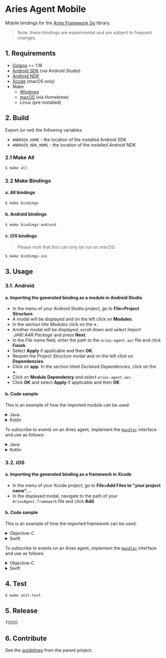 # Aries Agent Mobile

Mobile bindings for the [Aries Framework Go](https://github.com/hyperledger/aries-framework-go) library.
> Note: these bindings are experimental and are subject to frequent changes.

## 1. Requirements

- [Golang](https://golang.org/doc/install) >= 1.16
- [Android SDK](https://developer.android.com/studio/install) (via Android Studio)
- [Android NDK](https://developer.android.com/ndk/downloads)
- [Xcode](https://developer.apple.com/xcode/) (macOS only)
- Make
    - [Windows](http://gnuwin32.sourceforge.net/packages/make.htm)
    - [macOS](https://brew.sh/) (via Homebrew)
    - Linux (pre-installed)


## 2. Build

Export (or set) the following variables
- `ANDROID_HOME` - the location of the installed Android SDK
- `ANDROID_NDK_HOME` - the location of the installed Android NDK

### 2.1 Make All

```bash
$ make all
```

### 2.2 Make Bindings

#### a. All bindings
```bash
$ make bindings
```

#### b. Android bindings
```bash
$ make bindings-android
```

#### c. iOS bindings
> Please note that this can only be run on macOS.
```bash
$ make bindings-ios
```

## 3. Usage

### 3.1. Android

#### a. Importing the generated binding as a module in Android Studio
- In the menu of your Android Studio project, go to **File>Project Structure**.
- A modal will be displayed and on the left click on **Modules**.
- In the section title _Modules_ click on the **+**.
- Another modal will be displayed, scroll down and select _Import .JAR/.AAR Package_ and press **Next**.
- In the _File name_ field, enter the path to the `aries-agent.aar` file and click **Finish**.
- Select **Apply** if applicable and then **OK**.
- Reopen the _Project Structure_ modal and on the left click on **Dependencies**.
- Click on **app**. In the section titled _Declared Dependencies_, click on the **+**.
- Click on **Module Dependency** and select `aries-agent.aar`.
- Click **OK** and select **Apply** if applicable and then **OK**.

#### b. Code sample
This is an example of how the imported module can be used:

<details><summary>Java</summary>
<p>

```java
import org.hyperledger.aries.api.AriesController;
import org.hyperledger.aries.api.IntroduceController;
import org.hyperledger.aries.ariesagent.Ariesagent;
import org.hyperledger.aries.models.RequestEnvelope;
import org.hyperledger.aries.models.ResponseEnvelope;
import org.hyperledger.aries.config.Options;

import java.nio.charset.StandardCharsets;
/*
...
*/
        // create options
        Options opts = new Options();
        opts.setAgentURL("http://example.com");
        opts.setUseLocalAgent(false);

        ResponseEnvelope res = new ResponseEnvelope();
        try {
            // create an aries agent instance
            AriesController a = Ariesagent.new_(opts);

            // create a controller
            IntroduceController i = a.getIntroduceController();

            // perform an operation
            byte[] data = "{}".getBytes(StandardCharsets.UTF_8);
            res = i.actions(new RequestEnvelope(data));
        } catch (Exception e) {
            e.printStackTrace();
        }

        String actionsResponse = new String(res.getPayload(), StandardCharsets.UTF_8);
        System.out.println(actionsResponse);
```

</p>
</details>


<details><summary>Kotlin</summary>
<p>
    
```kotlin
import org.hyperledger.aries.ariesagent.Ariesagent
import org.hyperledger.aries.config.Options
import org.hyperledger.aries.models.RequestEnvelope
import org.hyperledger.aries.models.ResponseEnvelope
import java.nio.charset.StandardCharsets
/*
...
*/
        // create options
        val opts = Options()
        opts.agentURL = "http://example.com"
        opts.useLocalAgent = false
        var res = ResponseEnvelope()
        try {
            // create an aries agent instance
            val a = Ariesagent.new_(opts)

            // create a controller
            val i = a.introduceController

            // perform an operation
            val data = "{}".toByteArray(StandardCharsets.UTF_8)
            res = i.actions(RequestEnvelope(data))
        } catch (e: Exception) {
            e.printStackTrace()
        }
        val actionsResponse = String(res.payload, StandardCharsets.UTF_8)
        println(actionsResponse)
```

</p>
</details>

To subscribe to events on an Aries agent, implement the [`Handler`](./pkg/api/handler.go) interface and use as follows:

<details><summary>Java</summary>
<p>
    
```java

import java.nio.charset.StandardCharsets;

import org.hyperledger.aries.api.Handler;

class MyHandler implements Handler {

    @Override
    public void handle(String topic, byte[] message) {
        System.out.println("received notification topic: ", topic);
        System.out.println("received notification message: ", new String(message, StandardCharsets.UTF_8));
    }
}

class AriesService {
    AriesController ariesAgent;

    public void newAgentWithHandler(String url, String websocketURL, bool useLocalAgent) {
        Options opts = new Options();
        opts.setAgentURL(url);
        opts.setWebsocketURL(websocketURL);
        opts.setUseLocalAgent(useLocalAgent);

        try {
            ariesAgent = Ariesagent.new_(opts);

            // register handler
            Handler handler = new MyHandler();
            String registrationID = ariesAgent.registerHandler(handler, "didexchange_states");
            System.out.println("handler registration id: ", registrationID);

        } catch (Exception e) {
            e.printStackTrace();
        }
    }
}
```

</p>
</details>


<details><summary>Kotlin</summary>
<p>
    
```kotlin

import org.hyperledger.aries.api.AriesController
import org.hyperledger.aries.api.Handler
import org.hyperledger.aries.ariesagent.Ariesagent
import org.hyperledger.aries.config.Options
import java.nio.charset.StandardCharsets

class MyHandler : Handler {
    override fun handle(topic: String, message: ByteArray) {
        println("received notification topic: $topic")
        println("received notification message: " + String(message, StandardCharsets.UTF_8))
    }
}

class AriesService {
    var ariesAgent: AriesController? = null
    fun newAgentWithHandler(url: String?, websocketURL: String?, useLocalAgent: Boolean) {
        val opts = Options()
        opts.agentURL = url
        opts.websocketURL = websocketURL
        opts.useLocalAgent = useLocalAgent
        try {
            ariesAgent = Ariesagent.new_(opts)

            // register handler
            val handler: Handler = MyHandler()
            val registrationID = ariesAgent.registerHandler(handler, "didexchange_states")
            println("handler registration id: $registrationID")
        } catch (e: Exception) {
            e.printStackTrace()
        }
    }
}
```

</p>
</details>

### 3.2. iOS

#### a. Importing the generated binding as a framework in Xcode
- In the menu of your Xcode project, go to **File>Add Files to "your project name"...**.
- In the displayed modal, navigate to the path of your `AriesAgent.framework` file and click **Add**.

#### b. Code sample
This is an example of how the imported framework can be used:


<details><summary>Objective-C</summary>
<p>
    
```objc
#import <AriesAgent/Ariesagent.h>
/*
...
*/
    NSError *error = nil;

    // create options
    ConfigOptions *opts = ConfigNew();
    // [opts setAgentURL:@"http://example.com"];
    [opts setUseLocalAgent:true];
    
    // create an aries agent instance
    ApiAriesController *ac = (ApiAriesController*) AriesagentNew(opts, &error);
    if(error) {
        NSLog(@"error creating an aries agent: %@", error);
    }
    
    // create a controller
    ApiVerifiableController *ic = (ApiVerifiableController*) [ac getVerifiableController:&error];
    if(error) {
        NSLog(@"error creating an verifiable controller instance: %@", error);
    }

    // perform an operation
    NSData *data = [@"" dataUsingEncoding:NSUTF8StringEncoding];
    ModelsRequestEnvelope *req = ModelsNewRequestEnvelope(data);
    ModelsResponseEnvelope *resp = [ic getCredentials:req];
    if(resp.error) {
        NSLog(@"error getting credentials: %@", resp.error.message);
    } else {
        NSString *credResp = [[NSString alloc] initWithData:resp.payload encoding:NSUTF8StringEncoding];
        NSLog(@"credentials response: %@", credResp);
    }
```

</p>
</details>


<details><summary>Swift</summary>
<p>
    
```swift
import AriesAgent

/*
...
*/
var error: Error? = nil

// create options
let opts = ConfigNew()
// [opts setAgentURL:@"http://example.com"];
opts?.useLocalAgent = true

// create an aries agent instance
let ac = AriesagentNew(opts, &error) as? ApiAriesController
if let error = error {
    print("error creating an aries agent: \(error)")
}

// create a controller
let ic = ac?.getVerifiableController(&error) as? ApiVerifiableController
if let error = error {
    print("error creating an verifiable controller instance: \(error)")
}

// perform an operation
let data = "".data(using: .utf8)
let req = ModelsNewRequestEnvelope(data)
let resp = ic.getCredentials(req)
if resp?.error != nil {
    if let message = resp?.error.message {
        print("error getting credentials: \(message)")
    }
} else {
    var credResp: String? = nil
    if let payload = resp?.payload {
        credResp = String(data: payload, encoding: .utf8)
    }
    print("credentials response: \(credResp ?? "")")
}
```

</p>
</details>


To subscribe to events on an Aries agent, implement the [`Handler`](./pkg/api/handler.go) interface and use as follows:


<details><summary>Objective-C</summary>
<p>
    
```objc

#import <AriesAgent/Ariesagent.h>

@interface MyHandler: NSObject<ApiHandler>{

}
@end

@implementation MyHandler
    
NSString *lastTopic, *lastMessage;

- (BOOL) handle: (NSString *)topic message:(NSData *)message
          error:(NSError * _Nullable __autoreleasing *)error {
    
    lastTopic = topic;
    lastMessage = [[NSString alloc] initWithData:message encoding:NSUTF8StringEncoding];
        
    return true;
}

@end

@interface AriesService()

@property NSString *urlToUse;
@property NSString *wsURLToUse;
@property BOOL useLocalAgent;
@property ApiAriesController* ariesAgent;

@end

@implementation AriesService

- (void) newAgentWithHandler {
    ConfigOptions *opts = ConfigNew();
    [opts setAgentURL:_urlToUse];
    [opts setUseLocalAgent:_useLocalAgent];
    [opts setWebsocketURL:_wsURLToUse];
    
    NSError *error = nil;
    
    _ariesAgent = (ApiAriesController*) AriesagentNew(opts, &error);
    if(error) {
        NSLog(@"error creating an aries agent: %@", error);
    }
    
    // register handler
    MyHandler *handler = [[MyHandler alloc] init];
    NSString *regID = [_ariesAgent registerHandler:handler topics:@"didexchange_states"];
    NSLog(@"handler registration id: %@", regID);
}

@end

```

</p>
</details>


<details><summary>Swift</summary>
<p>
    
```swift

import AriesAgent

var lastTopic: String?
    var lastMessage: String?

class MyHandler: NSObject, ApiHandler {
    func handle(
        _ topic: String?,
        message: Data?
    ) throws {

        lastTopic = topic
        if let message = message {
            lastMessage = String(data: message, encoding: .utf8)
        }

        return true
    }
}

class AriesService {
    private var urlToUse: String?
    private var wsURLToUse: String?
    private var useLocalAgent = false
    private var ariesAgent: ApiAriesController?

    func newAgentWithHandler() {
        let opts = ConfigNew()
        opts?.agentURL = urlToUse
        opts?.useLocalAgent = useLocalAgent
        opts?.websocketURL = wsURLToUse

        var error: Error? = nil

        ariesAgent = AriesagentNew(opts, &error) as? ApiAriesController
        if let error = error {
            print("error creating an aries agent: \(error)")
        }

        // register handler
        let handler = MyHandler()
        let regID = ariesAgent?.register(handler, topics: "didexchange_states")
        print("handler registration id: \(regID ?? "")")
    }
}

```

</p>
</details>


## 4. Test

```bash
$ make unit-test
```


## 5. Release

TODO


## 6. Contribute

See the [guidelines](https://github.com/hyperledger/aries-framework-go/blob/master/.github/CONTRIBUTING.md) from the parent project.
